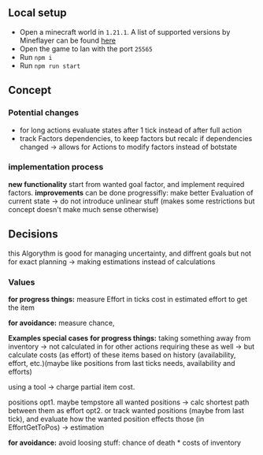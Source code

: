 ## Local setup

- Open a minecraft world in `1.21.1`. A list of supported versions by Mineflayer can be found [here](https://github.com/PrismarineJS/mineflayer/blob/master/lib/version.js#L1)
- Open the game to lan with the port `25565`
- Run `npm i`
- Run `npm run start`

## Concept

### Potential changes
- for long actions evaluate states after 1 tick instead of after full action
- track Factors dependencies, to keep factors but recalc if dependencies changed 
    -> allows for Actions to modify factors instead of botstate

### implementation process
**new functionality**
start from wanted goal factor, and implement required factors.
**improvements**
can be done progressifly:
make better Evaluation of current state 
-> do not introduce unlinear stuff (makes some restrictions but concept doesn't make much sense otherwise)

## Decisions
this Algorythm is good for managing uncertainty, and diffrent goals but not for exact planning 
-> making estimations instead of calculations

### Values
**for progress things:**
measure Effort in ticks 
cost in estimated effort to get the item

**for avoidance:**
measure chance,

**Examples special cases**
**for progress things:**
taking something away from inventory 
-> not calculated in for other actions requiring these as well 
-> but calculate costs (as effort) of these items based on history (availability, effort, etc.)(maybe like positions from last ticks needs, availability and efforts)

using a tool
-> charge partial item cost.

positions
opt1. maybe tempstore all wanted positions -> calc shortest path between them as effort
opt2. or track wanted positions (maybe from last tick), and evaluate how the wanted position effects those (in EffortGetToPos) -> estimation

**for avoidance:**
avoid loosing stuff: chance of death * costs of inventory
